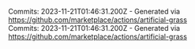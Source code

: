 Commits: 2023-11-21T01:46:31.200Z - Generated via https://github.com/marketplace/actions/artificial-grass
<br>
Commits: 2023-11-21T01:46:31.200Z - Generated via https://github.com/marketplace/actions/artificial-grass
<br>
